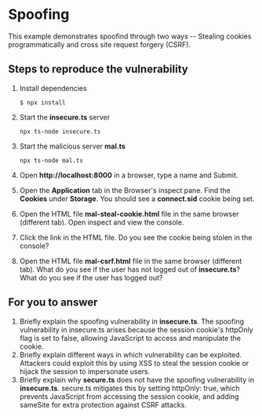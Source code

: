 # Spoofing

This example demonstrates spoofind through two ways -- Stealing cookies programmatically and cross site request forgery (CSRF).

## Steps to reproduce the vulnerability

1. Install dependencies

    `$ npx install`

2. Start the **insecure.ts** server

    `npx ts-node insecure.ts`

3. Start the malicious server **mal.ts**

    `npx ts-node mal.ts`

4. Open __http://localhost:8000__ in a browser, type a name and Submit.

5. Open the __Application__ tab in the Browser's inspect pane. Find the __Cookies__ under __Storage__. You should see a __connect.sid__ cookie being set.

6. Open the HTML file __mal-steal-cookie.html__ file in the same browser (different tab). Open inspect and view the console.

7. Click the link in the HTML file. Do you see the cookie being stolen in the console?

8. Open the HTML file __mal-csrf.html__ file in the same browser (different tab). What do you see if the user has not logged out of **insecure.ts**? What do you see if the user has logged out? 


## For you to answer

1. Briefly explain the spoofing vulnerability in **insecure.ts**.
The spoofing vulnerability in insecure.ts arises because the session cookie's httpOnly flag is set to false, allowing JavaScript to access and manipulate the cookie.
2. Briefly explain different ways in which vulnerability can be exploited.
Attackers could exploit this by using XSS to steal the session cookie or hijack the session to impersonate users.
3. Briefly explain why **secure.ts** does not have the spoofing vulnerability in **insecure.ts**.
secure.ts mitigates this by setting httpOnly: true, which prevents JavaScript from accessing the session cookie, and adding sameSite for extra protection against CSRF attacks.